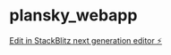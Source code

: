 # plansky_webapp

[Edit in StackBlitz next generation editor ⚡️](https://stackblitz.com/~/github.com/devskale/plansky_webapp)